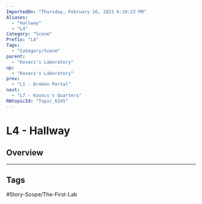 ```yaml
---
ImportedOn: "Thursday, February 16, 2023 6:10:23 PM"
Aliases:
  - "Hallway"
  - "L4"
Category: "Scene"
Prefix: "L4"
Tags:
  - "Category/Scene"
parent:
  - "Kovacs's Laboratory"
up:
  - "Kovacs's Laboratory"
prev:
  - "L1 - Broken Portal"
next:
  - "L7 - Kovacs's Quarters"
RWtopicId: "Topic_6345"
---
```

# L4 - Hallway
## Overview

---
## Tags
#Story-Scope/The-First-Lab

